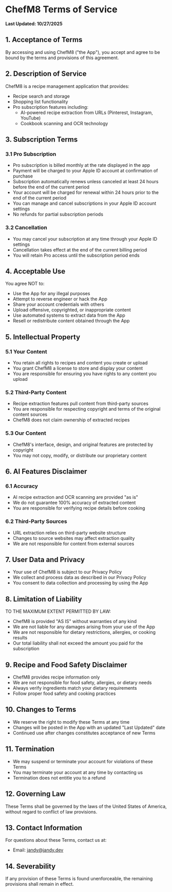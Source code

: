 # ChefM8 Terms of Service

**Last Updated: 10/27/2025**

## 1. Acceptance of Terms

By accessing and using ChefM8 ("the App"), you accept and agree to be bound by the terms and provisions of this agreement.

## 2. Description of Service

ChefM8 is a recipe management application that provides:
- Recipe search and storage
- Shopping list functionality
- Pro subscription features including:
  - AI-powered recipe extraction from URLs (Pinterest, Instagram, YouTube)
  - Cookbook scanning and OCR technology

## 3. Subscription Terms

### 3.1 Pro Subscription
- Pro subscription is billed monthly at the rate displayed in the app
- Payment will be charged to your Apple ID account at confirmation of purchase
- Subscription automatically renews unless canceled at least 24 hours before the end of the current period
- Your account will be charged for renewal within 24 hours prior to the end of the current period
- You can manage and cancel subscriptions in your Apple ID account settings
- No refunds for partial subscription periods

### 3.2 Cancellation
- You may cancel your subscription at any time through your Apple ID settings
- Cancellation takes effect at the end of the current billing period
- You will retain Pro access until the subscription period ends

## 4. Acceptable Use

You agree NOT to:
- Use the App for any illegal purposes
- Attempt to reverse engineer or hack the App
- Share your account credentials with others
- Upload offensive, copyrighted, or inappropriate content
- Use automated systems to extract data from the App
- Resell or redistribute content obtained through the App

## 5. Intellectual Property

### 5.1 Your Content
- You retain all rights to recipes and content you create or upload
- You grant ChefM8 a license to store and display your content
- You are responsible for ensuring you have rights to any content you upload

### 5.2 Third-Party Content
- Recipe extraction features pull content from third-party sources
- You are responsible for respecting copyright and terms of the original content sources
- ChefM8 does not claim ownership of extracted recipes

### 5.3 Our Content
- ChefM8's interface, design, and original features are protected by copyright
- You may not copy, modify, or distribute our proprietary content

## 6. AI Features Disclaimer

### 6.1 Accuracy
- AI recipe extraction and OCR scanning are provided "as is"
- We do not guarantee 100% accuracy of extracted content
- You are responsible for verifying recipe details before cooking

### 6.2 Third-Party Sources
- URL extraction relies on third-party website structure
- Changes to source websites may affect extraction quality
- We are not responsible for content from external sources

## 7. User Data and Privacy

- Your use of ChefM8 is subject to our Privacy Policy
- We collect and process data as described in our Privacy Policy
- You consent to data collection and processing by using the App

## 8. Limitation of Liability

TO THE MAXIMUM EXTENT PERMITTED BY LAW:
- ChefM8 is provided "AS IS" without warranties of any kind
- We are not liable for any damages arising from your use of the App
- We are not responsible for dietary restrictions, allergies, or cooking results
- Our total liability shall not exceed the amount you paid for the subscription

## 9. Recipe and Food Safety Disclaimer

- ChefM8 provides recipe information only
- We are not responsible for food safety, allergies, or dietary needs
- Always verify ingredients match your dietary requirements
- Follow proper food safety and cooking practices

## 10. Changes to Terms

- We reserve the right to modify these Terms at any time
- Changes will be posted in the App with an updated "Last Updated" date
- Continued use after changes constitutes acceptance of new Terms

## 11. Termination

- We may suspend or terminate your account for violations of these Terms
- You may terminate your account at any time by contacting us
- Termination does not entitle you to a refund

## 12. Governing Law

These Terms shall be governed by the laws of the United States of America, without regard to conflict of law provisions.

## 13. Contact Information

For questions about these Terms, contact us at:
- Email: jandy@jandy.dev

## 14. Severability

If any provision of these Terms is found unenforceable, the remaining provisions shall remain in effect.
